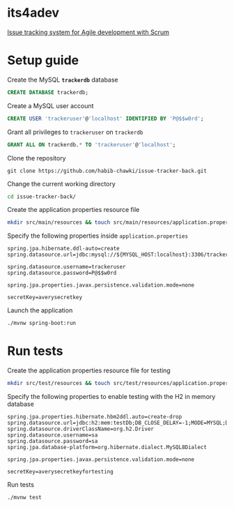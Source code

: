 # its4adev

[Issue tracking system for Agile development with Scrum](https://github.com/habib-chawki/issue-tracker-front#its4adev)

# Setup guide

Create the MySQL **`trackerdb`** database

```sql
CREATE DATABASE trackerdb;
```

Create a MySQL user account

```sql
CREATE USER 'trackeruser'@'localhost' IDENTIFIED BY 'P@$$w0rd';
```

Grant all privileges to `trackeruser` on `trackerdb`

```sql
GRANT ALL ON trackerdb.* TO 'trackeruser'@'localhost';
```

Clone the repository

```git
git clone https://github.com/habib-chawki/issue-tracker-back.git
```

Change the current working directory

```bash
cd issue-tracker-back/
```

Create the application properties resource file

```bash
mkdir src/main/resources && touch src/main/resources/application.properties
```

Specify the following properties inside `application.properties`

```properties
spring.jpa.hibernate.ddl-auto=create
spring.datasource.url=jdbc:mysql://${MYSQL_HOST:localhost}:3306/trackerdb

spring.datasource.username=trackeruser
spring.datasource.password=P@$$w0rd

spring.jpa.properties.javax.persistence.validation.mode=none

secretKey=averysecretkey
```

Launch the application

```bash
./mvnw spring-boot:run
```

# Run tests

Create the application properties resource file for testing

```bash
mkdir src/test/resources && touch src/test/resources/application.properties
```

Specify the following properties to enable testing with the H2 in memory database

```properties
spring.jpa.properties.hibernate.hbm2ddl.auto=create-drop
spring.datasource.url=jdbc:h2:mem:testDb;DB_CLOSE_DELAY=-1;MODE=MYSQL;DATABASE_TO_UPPER=false
spring.datasource.driverClassName=org.h2.Driver
spring.datasource.username=sa
spring.datasource.password=sa
spring.jpa.database-platform=org.hibernate.dialect.MySQL8Dialect

spring.jpa.properties.javax.persistence.validation.mode=none

secretKey=averysecretkeyfortesting
```

Run tests

```bash
./mvnw test
```
